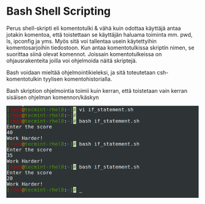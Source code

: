 <h1> Bash Shell Scripting</h1>

Perus shell-skripti eli komentotulki & vähä kuin odottaa käyttäjä antaa jotakin komentoa, että toistettaan se käyttäjän haluama toiminta mm. pwd, ls, ipconfig ja yms.
Myös sitä voi tallentaa usein käytettyihin komentosarjoihin tiedostoon.
Kun antaa komentotulkissa skriptin nimen, se suorittaa siinä olevat komennot. Joissain komentotulkeissa on ohjausrakenteita joilla voi ohjelmoida näitä skriptejä.

Bash voidaan mieltää ohjelmointikieleksi, ja sitä toteutetaan csh-komentotulkin tyylisen komentohistorialla.

Bash skription ohjelmointia toimii kuin kerran, että toistetaan vain kerran sisäisen ohjelman komennon/käskyn

![Alt text](images/scripti.png?raw=true "None")
